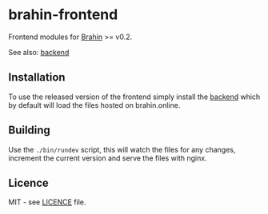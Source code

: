 # brahin-frontend

Frontend modules for [Brahin](https://brahin.online) >= v0.2.

See also: [backend](https://github.com/bagilevi/brahin-backend)

## Installation

To use the released version of the frontend simply install the
[backend](https://github.com/bagilevi/brahin-backend) which by default
will load the files hosted on brahin.online.

## Building

Use the `./bin/rundev` script, this will watch the files for any changes,
increment the current version and serve the files with nginx.

## Licence

MIT - see [LICENCE](./LICENCE) file.
